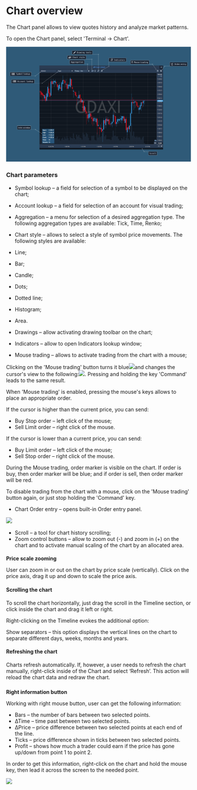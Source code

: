 # Chart overview

The Chart panel allows to view quotes history and analyze market patterns.

To open the Chart panel, select 'Terminal -&gt; Chart'.

![](../../../../.gitbook/assets/test-chart%20%281%29.png)

### Chart parameters

* Symbol lookup – a field for selection of a symbol to be displayed on the chart;
* Account lookup – a field for selection of an account for visual trading;
* Aggregation – a menu for selection of a desired aggregation type. The following aggregation types are available: Tick, Time, Renko;
*  Chart style – allows to select a style of symbol price movements. The following styles are available:

  * Line;
  * Bar;
  * Candle;
  * Dots;
  * Dotted line;
  * Histogram;
  * Area.

* Drawings – allow activating drawing toolbar on the chart;
* Indicators – allow to open Indicators lookup window;
* Mouse trading – allows to activate trading from the chart with a mouse;

Clicking on the 'Mouse trading' button turns it blue![](../../../../.gitbook/assets/mouse-small.png)and changes the cursor's view to the following:![](../../../../.gitbook/assets/mouse-trading-small.png). 
Pressing and holding the key 'Command' leads to the same result. 

When 'Mouse trading' is enabled, pressing the mouse's keys allows to place an appropriate order.

If the cursor is higher than the current price, you can send:

* Buy Stop order – left click of the mouse;
* Sell Limit order – right click of the mouse.

If the cursor is lower than a current price, you can send:

* Buy Limit order – left click of the mouse;
* Sell Stop order – right click of the mouse.

During the Mouse trading, order marker is visible on the chart. If order is buy, then order marker will be blue; and if order is sell, then order marker will be red.

To disable trading from the chart with a mouse, click on the 'Mouse trading' button again, or just stop holding the 'Command' key.

* Chart Order entry – opens built-in Order entry panel.

![](../../../../.gitbook/assets/oe-small.png)

* Scroll – a tool for chart history scrolling;
* Zoom control buttons – allow to zoom out \(-\) and zoom in \(+\) on the chart and to activate manual scaling of the chart by an allocated area.

#### 
**Price scale zooming**

User can zoom in or out on the chart by price scale \(vertically\). Click on the price axis, drag it up and down to scale the price axis.

#### **Scrolling the chart**

To scroll the chart horizontally, just drag the scroll in the Timeline section, or click inside the chart and drag it left or right.

Right-clicking on the Timeline evokes the additional option:

Show separators – this option displays the vertical lines on the chart to separate different days, weeks, months and years.

#### **Refreshing the chart**

Charts refresh automatically. If, however, a user needs to refresh the chart manually, right-click inside of the Chart and select ‘Refresh’. This action will reload the chart data and redraw the chart.

### 
**Right information button**

Working with right mouse button, user can get the following information:

* Bars – the number of bars between two selected points.
* ∆Time – time past between two selected points.
* ∆Price – price difference between two selected points at each end of the line.
* Ticks – price difference shown in ticks between two selected points.
* Profit – shows how much a trader could earn if the price has gone up/down from point 1 to point 2. 

In order to get this information, right-click on the chart and hold the mouse key, then lead it across the screen to the needed point.

![](../../../../.gitbook/assets/right-button-small.png)



